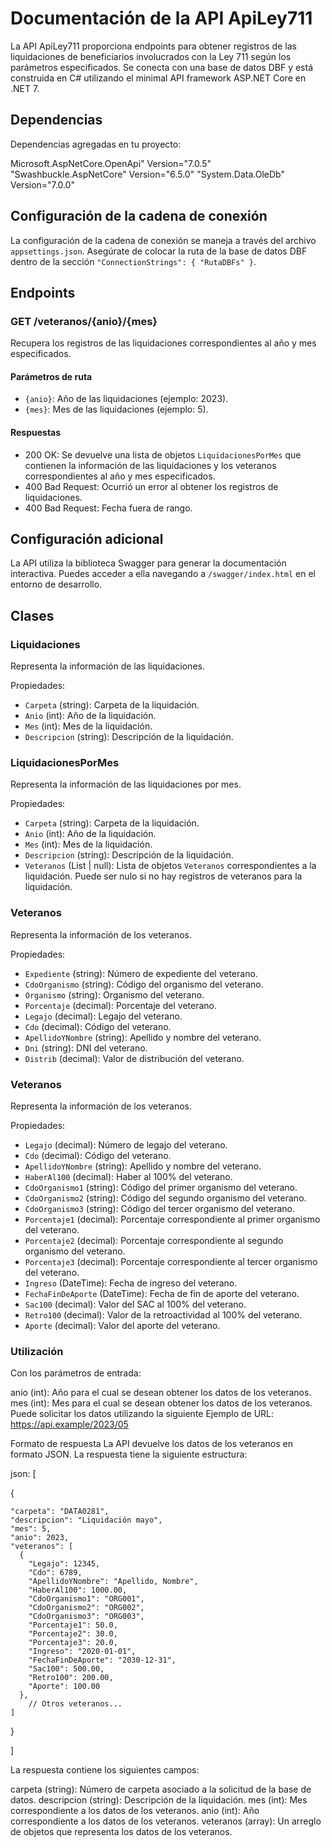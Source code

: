 # Documentación de la API ApiLey711

La API ApiLey711 proporciona endpoints para obtener registros de las liquidaciones de beneficiarios involucrados con la Ley 711 según los parámetros especificados. Se conecta con una base de datos DBF y está construida en C# utilizando el minimal API framework ASP.NET Core en .NET 7.

## Dependencias

Dependencias agregadas en tu proyecto:

Microsoft.AspNetCore.OpenApi" Version="7.0.5" 
"Swashbuckle.AspNetCore" Version="6.5.0" 
"System.Data.OleDb" Version="7.0.0"


## Configuración de la cadena de conexión

La configuración de la cadena de conexión se maneja a través del archivo `appsettings.json`. Asegúrate de colocar la ruta de la base de datos DBF dentro de la sección `"ConnectionStrings": { "RutaDBFs" }`.

## Endpoints

### GET /veteranos/{anio}/{mes}

Recupera los registros de las liquidaciones correspondientes al año y mes especificados.

#### Parámetros de ruta

- `{anio}`: Año de las liquidaciones (ejemplo: 2023).
- `{mes}`: Mes de las liquidaciones (ejemplo: 5).

#### Respuestas

- 200 OK: Se devuelve una lista de objetos `LiquidacionesPorMes` que contienen la información de las liquidaciones y los veteranos correspondientes al año y mes especificados.
- 400 Bad Request: Ocurrió un error al obtener los registros de liquidaciones.
- 400 Bad Request: Fecha fuera de rango.

## Configuración adicional

La API utiliza la biblioteca Swagger para generar la documentación interactiva. Puedes acceder a ella navegando a `/swagger/index.html` en el entorno de desarrollo.

## Clases

### Liquidaciones

Representa la información de las liquidaciones.

Propiedades:

- `Carpeta` (string): Carpeta de la liquidación.
- `Anio` (int): Año de la liquidación.
- `Mes` (int): Mes de la liquidación.
- `Descripcion` (string): Descripción de la liquidación.


### LiquidacionesPorMes

Representa la información de las liquidaciones por mes.

Propiedades:

- `Carpeta` (string): Carpeta de la liquidación.
- `Anio` (int): Año de la liquidación.
- `Mes` (int): Mes de la liquidación.
- `Descripcion` (string): Descripción de la liquidación.
- `Veteranos` (List<Veteranos> | null): Lista de objetos `Veteranos` correspondientes a la liquidación. Puede ser nulo si no hay registros de veteranos para la liquidación.

### Veteranos

Representa la información de los veteranos.

Propiedades:

- `Expediente` (string): Número de expediente del veterano.
- `CdoOrganismo` (string): Código del organismo del veterano.
- `Organismo` (string): Organismo del veterano.
- `Porcentaje` (decimal): Porcentaje del veterano.
- `Legajo` (decimal): Legajo del veterano.
- `Cdo` (decimal): Código del veterano.
- `ApellidoYNombre` (string): Apellido y nombre del veterano.
- `Dni` (string): DNI del veterano.
- `Distrib` (decimal): Valor de distribución del veterano.

### Veteranos
  
Representa la información de los veteranos.

Propiedades:

- `Legajo` (decimal): Número de legajo del veterano.
- `Cdo` (decimal): Código del veterano.
- `ApellidoYNombre` (string): Apellido y nombre del veterano.
- `HaberAl100` (decimal): Haber al 100% del veterano.
- `CdoOrganismo1` (string): Código del primer organismo del veterano.
- `CdoOrganismo2` (string): Código del segundo organismo del veterano.
- `CdoOrganismo3` (string): Código del tercer organismo del veterano.
- `Porcentaje1` (decimal): Porcentaje correspondiente al primer organismo del veterano.
- `Porcentaje2` (decimal): Porcentaje correspondiente al segundo organismo del veterano.
- `Porcentaje3` (decimal): Porcentaje correspondiente al tercer organismo del veterano.
- `Ingreso` (DateTime): Fecha de ingreso del veterano.
- `FechaFinDeAporte` (DateTime): Fecha de fin de aporte del veterano.
- `Sac100` (decimal): Valor del SAC al 100% del veterano.
- `Retro100` (decimal): Valor de la retroactividad al 100% del veterano.
- `Aporte` (decimal): Valor del aporte del veterano.
  
### Utilización
  
Con los parámetros de entrada:

anio (int): Año para el cual se desean obtener los datos de los veteranos.
mes (int): Mes para el cual se desean obtener los datos de los veteranos.
Puede solicitar los datos utilizando la siguiente Ejemplo de URL: https://api.example/2023/05

Formato de respuesta
La API devuelve los datos de los veteranos en formato JSON. La respuesta tiene la siguiente estructura:

json:
[  
  
  {  
  
    "carpeta": "DATA0281",  
    "descripcion": "Liquidación mayo",  
    "mes": 5,  
    "anio": 2023,  
    "veteranos": [  
      {  
        "Legajo": 12345,  
        "Cdo": 6789,  
        "ApellidoYNombre": "Apellido, Nombre",  
        "HaberAl100": 1000.00,  
        "CdoOrganismo1": "ORG001",  
        "CdoOrganismo2": "ORG002",  
        "CdoOrganismo3": "ORG003",  
        "Porcentaje1": 50.0,  
        "Porcentaje2": 30.0,  
        "Porcentaje3": 20.0,  
        "Ingreso": "2020-01-01",  
        "FechaFinDeAporte": "2030-12-31",  
        "Sac100": 500.00,  
        "Retro100": 200.00,  
        "Aporte": 100.00  
      },
        // Otros veteranos...  
    ]
  
  }  
  
]
  
La respuesta contiene los siguientes campos:

carpeta (string): Número de carpeta asociado a la solicitud de la base de datos.
descripcion (string): Descripción de la liquidación.
mes (int): Mes correspondiente a los datos de los veteranos.
anio (int): Año correspondiente a los datos de los veteranos.
veteranos (array): Un arreglo de objetos que representa los datos de los veteranos.

